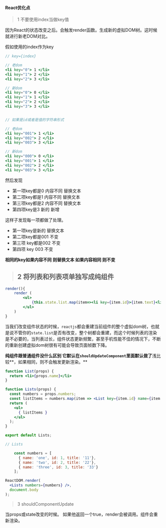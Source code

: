 #### React优化点



> 1 不要使用index当做key值



因为React的状态改变之后。会触发render函数。生成新的虚拟DOM树。这时候就进行新老DOM对比。

假如使用的index作为key

```jsx
// key={index}

// 老dom
<li key="0"> 1 </li>
<li key="1"> 2 </li>
<li key="2"> 3 </li>

// 新dom
<li key="0"> 0 </li>
<li key="1"> 1 </li>
<li key="2"> 2 </li>
<li key="3"> 3 </li>


// 如果是id或者是值的字符串形式

// 老dom
<li key="001"> 1 </li>
<li key="002"> 2 </li>
<li key="003"> 3 </li>

// 新dom
<li key="000"> 0 </li>
<li key="001"> 1 </li>
<li key="002"> 2 </li>
<li key="003"> 3 </li>

```

然后发现

* 第一项key都是0 内容不同 替换文本
* 第二项key都是1 内容不同 替换文本
* 第三项key都是2 内容不同 替换文本
* 第四项key是3 新的 新增



这样子发现每一项都做了处理。

* 第一项key是新的 替换文本
* 第二项key都是001 不变
* 第三项 key都是002 不变
* 第四项 key 003 不变



**相同的key如果内容不同 则替换文本 如果内容相同 则不变**





> ## 2 将列表和列表项单独写成纯组件



```jsx
render(){
    render (
        <ul>
            {this.state.list.map(item=><li key={item.id}>{item.text}<li>)}
        </ul>
    )
}
```

当我们改变组件状态的时候，`reactjs`都会重建当前组件的整个虚拟dom树，也就是说不管你的`state.list`是否有改变，整个树都会重建，而这个时候列表的渲染是不必要的，当列表过长，组件状态更新频繁，甚至手机性能不佳的情况下，不断的重新创建虚拟dom树很有可能会导致页面帧数下降。



**纯组件跟普通组件没什么区别 它默认在`shouldUpdateComponent`里面默认做了**浅比较**，如果相同，则不会触发更新渲染。**



```jsx
function List(props) {
  return <li>{props.name}</li>
}

function Lists(props) {
  const numbers = props.numbers;
  const listItems = numbers.map(item => <List key={item.id} name={item.name} /> );
  return (
    <ul>
      { listItems }
    </ul>
  );
}

export default Lists;

// Lists

    const numbers = [
      { name: 'one', id: 1, title: '11'},
      { name: 'two', id: 2, title: '22'},
      { name: 'three', id: 3, title: '33'}
    ];

ReactDOM.render(
  <Lists numbers={numbers} />,
  document.body
);
```



> 3 shouldComponentUpdate

当props或state改变的时候。 如果他返回一个true，render会被调用。组件会重新渲染。













